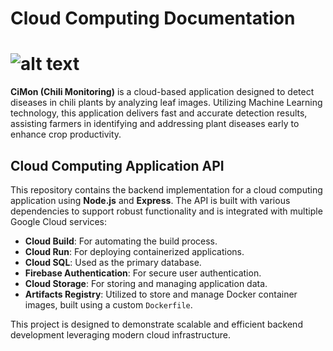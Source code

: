 # Cloud Computing Documentation
![alt text](https://github.com/CiMon-Capstone-Project/Cloud-Computing_V2/blob/main/images/CiMon.jpg?raw=true)
=======
**CiMon (Chili Monitoring)** is a cloud-based application designed to detect diseases in chili plants by analyzing leaf images. Utilizing Machine Learning technology, this application delivers fast and accurate detection results, assisting farmers in identifying and addressing plant diseases early to enhance crop productivity.
## Cloud Computing Application API

This repository contains the backend implementation for a cloud computing application using **Node.js** and **Express**. The API is built with various dependencies to support robust functionality and is integrated with multiple Google Cloud services:

- **Cloud Build**: For automating the build process.  
- **Cloud Run**: For deploying containerized applications.  
- **Cloud SQL**: Used as the primary database.  
- **Firebase Authentication**: For secure user authentication.  
- **Cloud Storage**: For storing and managing application data.  
- **Artifacts Registry**: Utilized to store and manage Docker container images, built using a custom `Dockerfile`.  

This project is designed to demonstrate scalable and efficient backend development leveraging modern cloud infrastructure.
